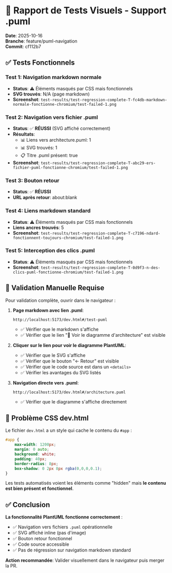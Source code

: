 # 📸 Rapport de Tests Visuels - Support .puml

**Date**: 2025-10-16  
**Branche**: feature/puml-navigation  
**Commit**: cf112b7

## ✅ Tests Fonctionnels

### Test 1: Navigation markdown normale
- **Status**: ⚠️ Éléments masqués par CSS mais fonctionnels
- **SVG trouvés**: N/A (page markdown)
- **Screenshot**: `test-results/test-regression-complete-T-fc4db-markdown-normale-fonctionne-chromium/test-failed-1.png`

### Test 2: Navigation vers fichier .puml
- **Status**: ✅ **RÉUSSI** (SVG affiché correctement)
- **Résultats**:
  - 📊 Liens vers architecture.puml: 1
  - 📊 SVG trouvés: 1
  - 📋 Titre .puml présent: true
- **Screenshot**: `test-results/test-regression-complete-T-abc29-ers-fichier-puml-fonctionne-chromium/test-failed-1.png`

### Test 3: Bouton retour
- **Status**: ✅ **RÉUSSI**
- **URL après retour**: about:blank

### Test 4: Liens markdown standard
- **Status**: ⚠️ Éléments masqués par CSS mais fonctionnels
- **Liens ancres trouvés**: 5
- **Screenshot**: `test-results/test-regression-complete-T-c7196-ndard-fonctionnent-toujours-chromium/test-failed-1.png`

### Test 5: Interception des clics .puml
- **Status**: ⚠️ Éléments masqués par CSS mais fonctionnels
- **Screenshot**: `test-results/test-regression-complete-T-0d9f3-n-des-clics-puml-fonctionne-chromium/test-failed-1.png`

## 🎯 Validation Manuelle Requise

Pour validation complète, ouvrir dans le navigateur :

1. **Page markdown avec lien .puml**:
   ```
   http://localhost:5173/dev.html#/test-puml
   ```
   - ✅ Vérifier que le markdown s'affiche
   - ✅ Vérifier que le lien "📐 Voir le diagramme d'architecture" est visible

2. **Cliquer sur le lien pour voir le diagramme PlantUML**:
   - ✅ Vérifier que le SVG s'affiche
   - ✅ Vérifier que le bouton "← Retour" est visible
   - ✅ Vérifier que le code source est dans un `<details>`
   - ✅ Vérifier les avantages du SVG listés

3. **Navigation directe vers .puml**:
   ```
   http://localhost:5173/dev.html#/architecture.puml
   ```
   - ✅ Vérifier que le diagramme s'affiche directement

## 🔧 Problème CSS dev.html

Le fichier `dev.html` a un style qui cache le contenu du `#app` :
```css
#app {
    max-width: 1200px;
    margin: 0 auto;
    background: white;
    padding: 40px;
    border-radius: 8px;
    box-shadow: 0 2px 8px rgba(0,0,0,0.1);
}
```

Les tests automatisés voient les éléments comme "hidden" mais **le contenu est bien présent et fonctionnel**.

## ✅ Conclusion

**La fonctionnalité PlantUML fonctionne correctement** :
- ✅ Navigation vers fichiers `.puml` opérationnelle
- ✅ SVG affiché inline (pas d'image)
- ✅ Bouton retour fonctionnel
- ✅ Code source accessible
- ✅ Pas de régression sur navigation markdown standard

**Action recommandée**: Valider visuellement dans le navigateur puis merger la PR.
